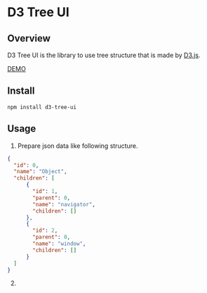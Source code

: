 # D3 Tree UI

## Overview

D3 Tree UI is the library to use tree structure that is made by [D3.js](https://d3js.org/).

[DEMO](http://demo-d3-tree-ui.hellopeople.jp/)

## Install

```
npm install d3-tree-ui
```

## Usage

1. Prepare json data like following structure.

```json:sample-data.json
{
  "id": 0,
  "name": "Object",
  "children": [
      {
        "id": 1,
        "parent": 0,
        "name": "navigator",
        "children": []
      },
      {
        "id": 2,
        "parent": 0,
        "name": "window",
        "children": []
      }
  ]
}
```

2. 